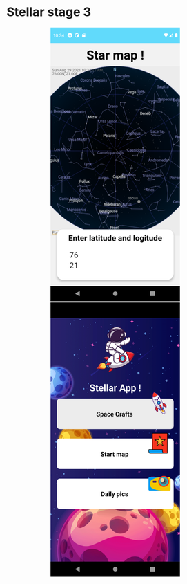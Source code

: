 <p align="center">
<h1>Stellar stage 3</h1>
</p>
<p align="center">
  <img src="https://github.com/Arabhya07092007/STELLAR-STAGE-3-/blob/main/Screenshot_1630213452.png?raw=true" width="300" title="Stellar home screen">
  <img src="https://github.com/Arabhya07092007/STELLAR-STAGE-3-/blob/main/Screenshot_1630213479.png?raw=true" width="300" title="Stellar home screen">
</p>
